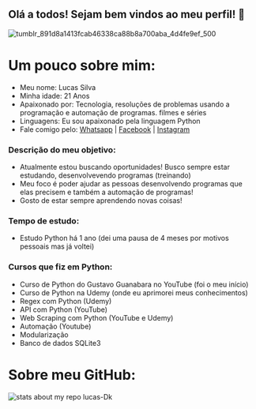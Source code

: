 ## Olá a todos! Sejam bem vindos ao meu perfil! 👋

![tumblr_891d8a1413fcab46338ca88b8a700aba_4d4fe9ef_500](https://user-images.githubusercontent.com/69327287/118729019-86c2da80-b80b-11eb-90f3-1d555b16cd20.gif)


# Um pouco sobre mim:
- Meu nome: Lucas Silva
- Minha idade: 21 Anos
- Apaixonado por: Tecnologia, resoluções de problemas usando a programação e automação de programas. filmes e séries
- Linguagens: Eu sou apaixonado pela linguagem Python
- Fale comigo pelo: [Whatsapp](https://wa.me/5531986802198) | [Facebook](https://www.facebook.com/Walker.Lxrd/) | [Instagram](https://www.instagram.com/lbss_x/)

### Descrição do meu objetivo:
- Atualmente estou buscando oportunidades! Busco sempre estar estudando, desenvolvevendo programas (treinando)
- Meu foco é poder ajudar as pessoas desenvolvendo programas que elas precisem e também a automação de programas!
- Gosto de estar sempre aprendendo novas coisas!

### Tempo de estudo:
- Estudo Python há 1 ano (dei uma pausa de 4 meses por motivos pessoais mas já voltei)

### Cursos que fiz em Python:
- Curso de Python do Gustavo Guanabara no YouTube (foi o meu início)
- Curso de Python na Udemy (onde eu aprimorei meus conhecimentos)
- Regex com Python (Udemy)
- API com Python (YouTube)
- Web Scraping com Python (YouTube e Udemy)
- Automação (Youtube)
- Modularização
- Banco de dados SQLite3



# Sobre meu GitHub:
![stats about my repo lucas-Dk](https://github-readme-stats.vercel.app/api?username=lucas-Dk&show_icons=true&theme=radical)
